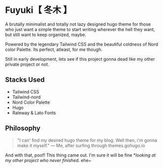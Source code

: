 # Fuyuki【 冬木 】
A brutally minimalist and totally not lazy designed hugo theme for those who just want a simple theme to start writing wherever the hell they want, but still want to keep organized, maybe.

Powered by the legendary Tailwind CSS and the beautiful coldness of Nord color Palette. Its perfect, atleast, for me though.

Still in early development, lets see if this project gonna dead like my other private project or not.

## Stacks Used

- Tailwind CSS
- Tailwind-nord
- Nord Color Palette
- Hugo
- Raleway & Lato Fonts

## Philosophy 

> "I can' find my desired hugo theme for my blog. Well then, i'm gonna make it myself." — Me, after surfing through themes.gohugo.io

And with that, poof! This thing came out. I'm sure it will be fine **looking at my other project who never finished.* ehe~
